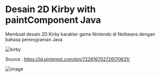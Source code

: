 # Desain 2D Kirby with paintComponent Java
Membuat desain 2D Kirby karakter game Nintendo di Netbeans dengan bahasa pemrograman Java

![kirby](https://user-images.githubusercontent.com/98678219/198887288-439052cf-4310-4bf2-876b-e7ad33b28c58.jpg)

Source : https://id.pinterest.com/pin/722616702726170631/

![image](https://user-images.githubusercontent.com/98678219/198887227-fcb05c8b-ed64-40dd-9207-dcf44ae1063d.png)

